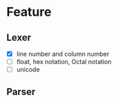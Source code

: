 # Feature

## Lexer
 - [x] line number and column number
 - [ ] float, hex notation, Octal notation
 - [ ] unicode

## Parser


